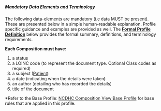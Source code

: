 ##### Mandatory Data Elements and Terminology


The following data-elements are mandatory (i.e data MUST be present). These are presented below in a simple human-readable explanation.  Profile specific guidance and examples are provided as well.  The [**Formal Profile Definition**](#profile) below provides the  formal summary, definitions, and  terminology requirements.  

**Each Composition must have:**

1.  a status  
1.  a LOINC code (to represent the document type. Optional Class codes as required)
1.  a subject ([Patient])
1.  a date (indicating when the details were taken)
1.	an author (detailing who has recorded the details)
1.  title of the document

*Refer to the Base Profile: [NCDHC Composition View Base Profile](StructureDefinition-ncdhc-composition-view-base.html) for base rules that are applied in this profile.	

[Patient]: http://build.fhir.org/ig/hl7au/au-fhir-childhealth/StructureDefinition-ncdhc-patient-baby.html	